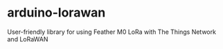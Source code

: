 # arduino-lorawan
User-friendly library for using Feather M0 LoRa with The Things Network and LoRaWAN
